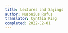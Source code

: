 ```yaml
---
title: Lectures and Sayings
author: Musonius Rufus
translator: Cynthia King
completed: 2022-12-01
---
```

